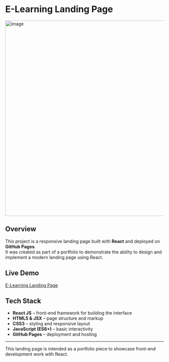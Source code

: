 # E-Learning Landing Page

<img width="1347" height="622" alt="image" src="https://github.com/user-attachments/assets/8bcf3a2b-67f5-41fd-ba9a-7a72b1bfa758" />


## Overview
This project is a responsive landing page built with **React** and deployed on **GitHub Pages**.  
It was created as part of a portfolio to demonstrate the ability to design and implement a modern landing page using React.

## Live Demo
[E-Learning Landing Page](https://hadzikk.github.io/e-learning-landing-pages/)

## Tech Stack
- **React JS** – front-end framework for building the interface  
- **HTML5 & JSX** – page structure and markup  
- **CSS3** – styling and responsive layout  
- **JavaScript (ES6+)** – basic interactivity  
- **GitHub Pages** – deployment and hosting  

---

This landing page is intended as a portfolio piece to showcase front-end development work with React.
